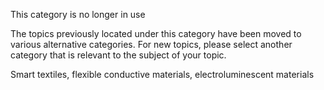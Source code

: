 This category is no longer in use

The topics previously located under this category have been moved to various alternative categories. For new topics, please select another category that is relevant to the subject of your topic.

Smart textiles, flexible conductive materials, electroluminescent materials
